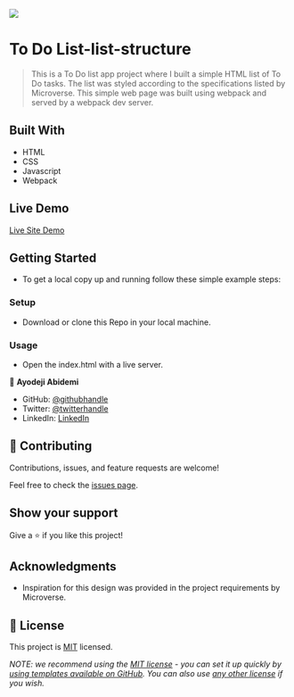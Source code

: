 ![](https://img.shields.io/badge/Microverse-blueviolet)

# To Do List-list-structure

> This is a To Do list app project where I built a simple HTML list of To Do tasks. The list was styled according to the specifications listed by Microverse. This simple web page was built using webpack and served by a webpack dev server.

## Built With

- HTML
- CSS
- Javascript
- Webpack

## Live Demo    

[Live Site Demo](https://demix007.github.io/To-Do_List-App/)

## Getting Started

- To get a local copy up and running follow these simple example steps:

### Setup

- Download or clone this Repo in your local machine.

### Usage

- Open the index.html with a live server.

👤 **Ayodeji Abidemi**

- GitHub: [@githubhandle](https://github.com/demix007)
- Twitter: [@twitterhandle](https://twitter.com/dat_dope_demix)
- LinkedIn: [LinkedIn](https://linkedin.com/in/ayodeji-abidemi-b76935218/)

## 🤝 Contributing

Contributions, issues, and feature requests are welcome!

Feel free to check the [issues page](https://github.com/demix007/To-Do_List-App/issues).

## Show your support

Give a ⭐️ if you like this project!

## Acknowledgments

- Inspiration for this design was provided in the project requirements by Microverse.  

## 📝 License

This project is [MIT](./LICENSE) licensed.

_NOTE: we recommend using the [MIT license](https://choosealicense.com/licenses/mit/) - you can set it up quickly by [using templates available on GitHub](https://docs.github.com/en/communities/setting-up-your-project-for-healthy-contributions/adding-a-license-to-a-repository). You can also use [any other license](https://choosealicense.com/licenses/) if you wish._
